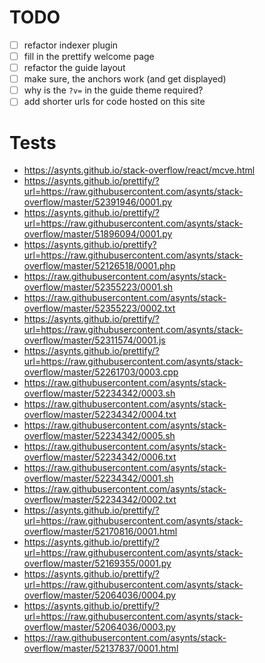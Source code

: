 # TODO

- [ ] refactor indexer plugin
- [ ] fill in the prettify welcome page
- [ ] refactor the guide layout
- [ ] make sure, the anchors work (and get displayed)
- [ ] why is the `?v=` in the guide theme required?
- [ ] add shorter urls for code hosted on this site

# Tests

- https://asynts.github.io/stack-overflow/react/mcve.html
- https://asynts.github.io/prettify/?url=https://raw.githubusercontent.com/asynts/stack-overflow/master/52391946/0001.py
- https://asynts.github.io/prettify/?url=https://raw.githubusercontent.com/asynts/stack-overflow/master/51896094/0001.py
- https://asynts.github.io/prettify?url=https://raw.githubusercontent.com/asynts/stack-overflow/master/52126518/0001.php
- https://raw.githubusercontent.com/asynts/stack-overflow/master/52355223/0001.sh
- https://raw.githubusercontent.com/asynts/stack-overflow/master/52355223/0002.txt
- https://asynts.github.io/prettify/?url=https://raw.githubusercontent.com/asynts/stack-overflow/master/52311574/0001.js
- https://asynts.github.io/prettify/?url=https://raw.githubusercontent.com/asynts/stack-overflow/master/52261703/0003.cpp
- https://raw.githubusercontent.com/asynts/stack-overflow/master/52234342/0003.sh
- https://raw.githubusercontent.com/asynts/stack-overflow/master/52234342/0004.txt
- https://raw.githubusercontent.com/asynts/stack-overflow/master/52234342/0005.sh
- https://raw.githubusercontent.com/asynts/stack-overflow/master/52234342/0006.txt
- https://raw.githubusercontent.com/asynts/stack-overflow/master/52234342/0001.sh
- https://raw.githubusercontent.com/asynts/stack-overflow/master/52234342/0002.txt
- https://asynts.github.io/prettify/?url=https://raw.githubusercontent.com/asynts/stack-overflow/master/52170816/0001.html
- https://asynts.github.io/prettify/?url=https://raw.githubusercontent.com/asynts/stack-overflow/master/52169355/0001.py
- https://asynts.github.io/prettify/?url=https://raw.githubusercontent.com/asynts/stack-overflow/master/52064036/0004.py
- https://asynts.github.io/prettify/?url=https://raw.githubusercontent.com/asynts/stack-overflow/master/52064036/0003.py
- https://raw.githubusercontent.com/asynts/stack-overflow/master/52137837/0001.html
